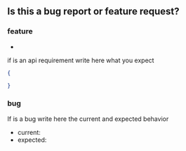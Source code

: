 
Is this a bug report or feature request?
-

### feature
-
if is an api requirement write here what you expect
```json
{

}
```

### bug
If is a bug write here the current and expected behavior
- current:
- expected:
